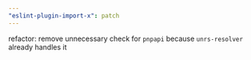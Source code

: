 ```yaml
---
"eslint-plugin-import-x": patch
---
```


refactor: remove unnecessary check for `pnpapi` because `unrs-resolver` already handles it

